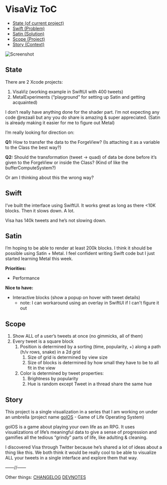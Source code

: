 VisaViz ToC
=========
  * [State (of current project)](#state)
  * [Swift (Problem)](#swift)
  * [Satin (Solution)](#satin)
  * [Scope (Project)](#scope)
  * [Story (Context)](#story)

![Screenshot](../Screen-Shot-2021-01-18.png)

## State

There are 2 Xcode projects:
1. VisaViz (working example in SwiftUI with 400 tweets)
2. MetalExperiments (“playground” for setting up Satin and getting acquainted)

I don’t really have anything done for the shader part.
I’m not expecting any code @rezaali but any you do share is amazing & super appreciated. (Satin is already making it easier for me to figure out Metal) 

I’m really looking for direction on:

**Q1:** How to transfer the data to the ForgeView? (Is attaching it as a variable to the Class the best way?)

**Q2:** Should the transformation (tweet → quad) of data be done before it’s given to the ForgeView or inside the Class? (Kind of like the bufferComputeSystem?)

Or am I thinking about this the wrong way?

## Swift

I’ve built the interface using SwiftUI. It works great as long as there <10K blocks. Then it slows down. A lot.

Visa has 140k tweets and he’s not slowing down.

## Satin

I’m hoping to be able to render at least 200k blocks. I think it should be possible using Satin + Metal. I feel confident writing Swift code but I just started learning Metal this week.

**Priorities:**
- Performance

**Nice to have:**
- Interactive blocks (show a popup on hover with tweet details)
	 - note: I can workaround using an overlay in SwiftUI if I can't figure it out

## Scope

1. Show ALL of a user’s tweets at once (no gimmicks, all of them)
2. Every tweet is a square block
	 1. Position is determined by a sorting (time, popularity, +) along a path (h/v rows, snake) in a 2d grid
		  1. Size of grid is determined by view size
		  2. Size of blocks is determined by how small they have to be to all fit in the view 
	 2. Color is determined by tweet properties:
		  1. Brightness by popularity
		  2. Hue is random except Tweet in a thread share the same hue

## Story

This project is a single visualization in a series that I am working on under an umbrella (project name [golOS](https://github.com/felixakiragreen/golos) - Game of Life Operating System)

golOS is a game about playing your own life as an RPG. It uses visualizations of life’s meaningful data to give a sense of progression and gamifies all the tedious “grindy” parts of life, like adulting & cleaning.

I discovered Visa through Twitter because he’s shared a lot of ideas about a thing like this. We both think it would be really cool to be able to visualize ALL your tweets in a single interface and explore them that way.

——//——

Other things:
[CHANGELOG](../CHANGELOG.md)
[DEVNOTES](../DEVNOTES.md)
